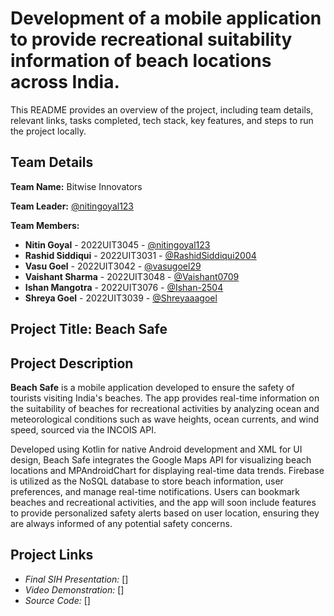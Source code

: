 # Development of a mobile application to provide recreational suitability information of beach locations across India.


This README provides an overview of the project, including team details, relevant links, tasks completed, tech stack, key features, and steps to run the project locally.

## Team Details

**Team Name:** Bitwise Innovators

**Team Leader:** [@nitingoyal123](https://github.com/nitingoyal123)

**Team Members:**

- **Nitin Goyal** - 2022UIT3045 - [@nitingoyal123](https://github.com/nitingoyal123)
- **Rashid Siddiqui** - 2022UIT3031 - [@RashidSiddiqui2004](https://github.com/RashidSiddiqui2004)
- **Vasu Goel** - 2022UIT3042 - [@vasugoel29](https://github.com/vasugoel29)
- **Vaishant Sharma** - 2022UIT3048 - [@Vaishant0709](https://github.com/Vaishant0709)
- **Ishan Mangotra** - 2022UIT3076 - [@Ishan-2504](https://github.com/Ishan-2504)
- **Shreya Goel** - 2022UIT3039 - [@Shreyaaagoel](https://github.com/Shreyaaagoel)

## Project Title: Beach Safe

## Project Description

**Beach Safe** is a mobile application developed to ensure the safety of tourists visiting India's beaches. The app provides real-time information on the suitability of beaches for recreational activities by analyzing ocean and meteorological conditions such as wave heights, ocean currents, and wind speed, sourced via the INCOIS API. 

Developed using Kotlin for native Android development and XML for UI design, Beach Safe integrates the Google Maps API for visualizing beach locations and MPAndroidChart for displaying real-time data trends. Firebase is utilized as the NoSQL database to store beach information, user preferences, and manage real-time notifications. Users can bookmark beaches and recreational activities, and the app will soon include features to provide personalized safety alerts based on user location, ensuring they are always informed of any potential safety concerns.


## Project Links

- *Final SIH Presentation:* [] 
- *Video Demonstration:* []  
- *Source Code:* []
